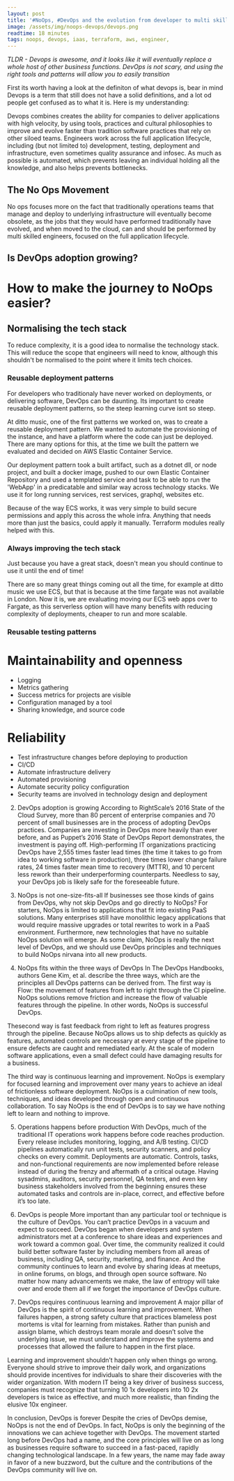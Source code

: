 ```yaml
---
layout: post
title: '#NoOps, #DevOps and the evolution from developer to multi skilled engineer'
image: /assets/img/noops-devops/devops.png
readtime: 18 minutes
tags: noops, devops, iaas, terraform, aws, engineer, 
---
```


*TLDR - Devops is awesome, and it looks like it will eventually replace a whole host of other business functions. DevOps is not scary, and using the right tools and patterns will allow you to easily transition*

First its worth having a look at the definiton of what devops is, bear in mind Devops is a term that still does not have a solid definitions, and a lot od people get confused as to what it is. Here is my understanding:

Devops combines creates the ability for companies to deliver applications with high velocity, by using tools, practices and cultural philosophies to improve and evolve faster than tradition software practices that rely on other siloed teams. Engineers work across the full application lifecycle, including (but not limited to) development, testing, deployment and infrastructure, even sometimes quality assurance and infosec. As much as possible is automated, which prevents leaving an individual holding all the knowledge, and also helps prevents bottlenecks.


## The No Ops Movement

No ops focuses more on the fact that traditionally operations teams that manage and deploy to underlying infrastructure will eventually become obsolete, as the jobs that they would have performed traditionally have evolved, and when moved to the cloud, can and should be performed by multi skilled engineers, focused on the full application lifecycle.

## Is DevOps adoption growing?





# How to make the journey to NoOps easier?

## Normalising the tech stack

To reduce complexity, it is a good idea to normalise the technology stack. This will reduce the scope that engineers will need to know, although this shouldn't be normalised to the point where it limits tech choices.

### Reusable deployment patterns

For developers who traditionaly have never worked on deployments, or delivering software, DevOps can be daunting. Its important to create reusable deployment patterns, so the steep learning curve isnt so steep. 

At ditto music, one of the first patterns we worked on, was to create a reusable deployment pattern. We wanted to automate the provisioning of the instance, and have a platform where the code can just be deployed. There are many options for this, at the time we built the pattern we evaluated and decided on AWS Elastic Container Service.

Our deployment pattern took a built artifact, such as a dotnet dll, or node project, and built a docker image, pushed to our own Elastic Container Repository and used a templated service and task to be able to run the 'WebApp' in a predicatable and similar way across technology stacks. We use it for long running services, rest services, graphql, websites etc.

Because of the way ECS works, it was very simple to build secure permissions and apply this across the whole infra. Anything that needs more than just the basics, could apply it manually. Terraform modules really helped with this.

### Always improving the tech stack

Just because you have a great stack, doesn't mean you should continue to use it until the end of time! 

There are so many great things coming out all the time, for example at ditto music we use ECS, but that is because at the time fargate was not available in London. Now it is, we are evaluating moving our ECS web apps over to Fargate, as this serverless option will have many benefits with reducing complexity of deployments, cheaper to run and more scalable.

### Reusable testing patterns


# Maintainability and openness

- Logging
- Metrics gathering
- Success metrics for projects are visible
- Configuration managed by a tool
- Sharing knowledge, and source code

# Reliability 

- Test infrastructure changes before deploying to production
- CI/CD
- Automate infrastructure delivery
- Automated provisioning
- Automate security policy configuration
- Security teams are involved in technology design and deployment





2. DevOps adoption is growing
According to RightScale’s 2016 State of the Cloud Survey, more than 80 percent of enterprise companies and 70 percent of small businesses are in the process of adopting DevOps practices. Companies are investing in DevOps more heavily than ever before, and as Puppet’s 2016 State of DevOps Report demonstrates, the investment is paying off. High-performing IT organizations practicing DevOps have 2,555 times faster lead times (the time it takes to go from idea to working software in production), three times lower change failure rates, 24 times faster mean time to recovery (MTTR), and 10 percent less rework than their underperforming counterparts. Needless to say, your DevOps job is likely safe for the foreseeable future.

3. NoOps is not one-size-fits-all
If businesses see those kinds of gains from DevOps, why not skip DevOps and go directly to NoOps? For starters, NoOps is limited to applications that fit into existing PaaS solutions. Many enterprises still have monolithic legacy applications that would require massive upgrades or total rewrites to work in a PaaS environment. Furthermore, new technologies that have no suitable NoOps solution will emerge. As some claim, NoOps is really the next level of DevOps, and we should use DevOps principles and techniques to build NoOps nirvana into all new products.

4. NoOps fits within the three ways of DevOps
In The DevOps Handbooks, authors Gene Kim, et al. describe the three ways, which are the principles all DevOps patterns can be derived from. The first way is Flow: the movement of features from left to right through the CI pipeline. NoOps solutions remove friction and increase the flow of valuable features through the pipeline. In other words, NoOps is successful DevOps.

Thesecond way is fast feedback from right to left as features progress through the pipeline. Because NoOps allows us to ship defects as quickly as features, automated controls are necessary at every stage of the pipeline to ensure defects are caught and remediated early. At the scale of modern software applications, even a small defect could have damaging results for a business.

The third way is continuous learning and improvement. NoOps is exemplary for focused learning and improvement over many years to achieve an ideal of frictionless software deployment. NoOps is a culmination of new tools, techniques, and ideas developed through open and continuous collaboration. To say NoOps is the end of DevOps is to say we have nothing left to learn and nothing to improve.

5. Operations happens before production
With DevOps, much of the traditional IT operations work happens before code reaches production. Every release includes monitoring, logging, and A/B testing. CI/CD pipelines automatically run unit tests, security scanners, and policy checks on every commit. Deployments are automatic. Controls, tasks, and non-functional requirements are now implemented before release instead of during the frenzy and aftermath of a critical outage. Having sysadmins, auditors, security personnel, QA testers, and even key business stakeholders involved from the beginning ensures these automated tasks and controls are in-place, correct, and effective before it’s too late.

6. DevOps is people
More important than any particular tool or technique is the culture of DevOps. You can’t practice DevOps in a vacuum and expect to succeed. DevOps began when developers and system administrators met at a conference to share ideas and experiences and work toward a common goal. Over time, the community realized it could build better software faster by including members from all areas of business, including QA, security, marketing, and finance. And the community continues to learn and evolve by sharing ideas at meetups, in online forums, on blogs, and through open source software. No matter how many advancements we make, the law of entropy will take over and erode them all if we forget the importance of DevOps culture.

7. DevOps requires continuous learning and improvement
A major pillar of DevOps is the spirit of continuous learning and improvement. When failures happen, a strong safety culture that practices blameless post mortems is vital for learning from mistakes. Rather than punish and assign blame, which destroys team morale and doesn’t solve the underlying issue, we must understand and improve the systems and processes that allowed the failure to happen in the first place.

Learning and improvement shouldn’t happen only when things go wrong. Everyone should strive to improve their daily work, and organizations should provide incentives for individuals to share their discoveries with the wider organization. With modern IT being a key driver of business success, companies must recognize that turning 10 1x developers into 10 2x developers is twice as effective, and much more realistic, than finding the elusive 10x engineer.



In conclusion, DevOps is forever
Despite the cries of DevOps demise, NoOps is not the end of DevOps. In fact, NoOps is only the beginning of the innovations we can achieve together with DevOps. The movement started long before DevOps had a name, and the core principles will live on as long as businesses require software to succeed in a fast-paced, rapidly changing technological landscape. In a few years, the name may fade away in favor of a new buzzword, but the culture and the contributions of the DevOps community will live on.
<amp-img src="/assets/img/graphql-authenticated-session/tunnel.png"
  width="974"
  height="564"
  layout="responsive">
</amp-img>
